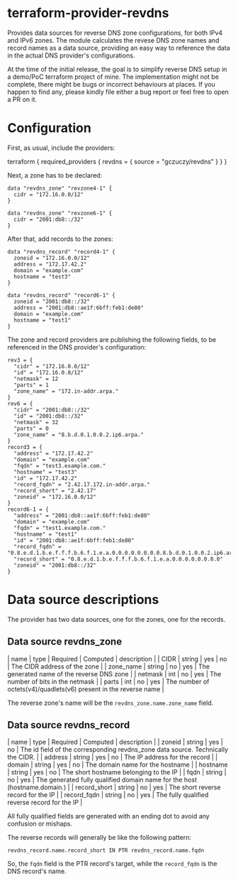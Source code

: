 # terraform-provider-revdns

Provides data sources for reverse DNS zone configurations, for both IPv4 and IPv6 zones. The module calculates the revese DNS zone names and record names as a data source, providing an easy way to reference the data in the actual DNS provider's configurations.

At the time of the initial release, the goal is to simplify reverse DNS setup in a demo/PoC terraform project of mine. The implementation might not be complete, there might be bugs or incorrect behaviours at places. If you happen to find any, please kindly file either a bug report or feel free to open a PR on it.

# Configuration

First, as usual, include the providers:

  terraform {
    required_providers {
      revdns = {
        source = "gczuczy/revdns"
      }
    }
  }

Next, a zone has to be declared:

    data "revdns_zone" "revzone4-1" {
      cidr = "172.16.0.0/12"
    }
    
    data "revdns_zone" "revzone6-1" {
      cidr = "2001:db8::/32"
    }

After that, add records to the zones:

    data "revdns_record" "record4-1" {
      zoneid = "172.16.0.0/12"
      address = "172.17.42.2"
      domain = "example.com"
      hostname = "test3"
    }
    
    data "revdns_record" "record6-1" {
      zoneid = "2001:db8::/32"
      address = "2001:db8::ae1f:6bff:feb1:de80"
      domain = "example.com"
      hostname = "test1"
    }

The zone and record providers are publishing the following fields, to be referenced in the DNS provider's configuration:

    rev3 = {
      "cidr" = "172.16.0.0/12"
      "id" = "172.16.0.0/12"
      "netmask" = 12
      "parts" = 1
      "zone_name" = "172.in-addr.arpa."
    }
    rev6 = {
      "cidr" = "2001:db8::/32"
      "id" = "2001:db8::/32"
      "netmask" = 32
      "parts" = 0
      "zone_name" = "8.b.d.0.1.0.0.2.ip6.arpa."
    }
    record3 = {
      "address" = "172.17.42.2"
      "domain" = "example.com"
      "fqdn" = "test3.example.com."
      "hostname" = "test3"
      "id" = "172.17.42.2"
      "record_fqdn" = "2.42.17.172.in-addr.arpa."
      "record_short" = "2.42.17"
      "zoneid" = "172.16.0.0/12"
    }
    record6-1 = {
      "address" = "2001:db8::ae1f:6bff:feb1:de80"
      "domain" = "example.com"
      "fqdn" = "test1.example.com."
      "hostname" = "test1"
      "id" = "2001:db8::ae1f:6bff:feb1:de80"
      "record_fqdn" = "0.8.e.d.1.b.e.f.f.f.b.6.f.1.e.a.0.0.0.0.0.0.0.0.8.b.d.0.1.0.0.2.ip6.arpa."
      "record_short" = "0.8.e.d.1.b.e.f.f.f.b.6.f.1.e.a.0.0.0.0.0.0.0.0"
      "zoneid" = "2001:db8::/32"
    }

# Data source descriptions

The provider has two data sources, one for the zones, one for the records.

## Data source revdns_zone

| name | type | Required | Computed | description |
| CIDR | string | yes | no | The CIDR address of the zone |
| zone_name | string | no | yes | The generated name of the reverse DNS zone |
| netmask | int | no | yes | The number of bits in the netmask |
| parts | int | no | yes | The number of octets(v4)/quadlets(v6) present in the reverse name |

The reverse zone's name will be the `revdns_zone.name.zone_name` field.

## Data source revdns_record

| name | type | Required | Computed | description |
| zoneid | string | yes | no | The id field of the corresponding revdns_zone data source. Technically the CIDR. |
| address | string | yes | no | The IP address for the record |
| domain | string | yes | no | The domain name for the hostname |
| hostname | string | yes | no | The short hostname belonging to the IP  |
| fqdn | string | no | yes | The generated fully qualified domain name for the host (hostname.domain.) |
| record_short | string | no | yes | The short reverse record for the IP |
| record_fqdn | string | no | yes | The fully qualified reverse record for the IP |

All fully qualified fields are generated with an ending dot to avoid any confusion or mishaps.

The reverse records will generally be like the following pattern:

    revdns_record.name.record_short IN PTR revdns_record.name.fqdn

So, the `fqdn` field is the PTR record's target, while the `record_fqdn` is the DNS record's name.
